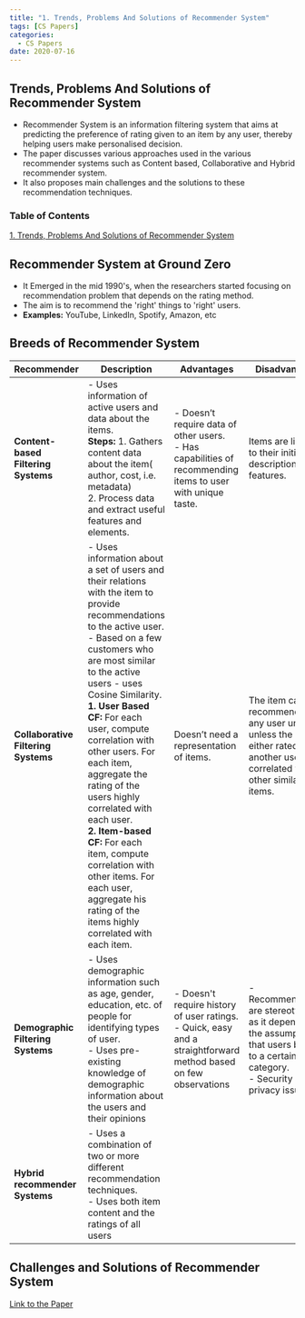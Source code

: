 ```yaml
---
title: "1. Trends, Problems And Solutions of Recommender System"
tags: [CS Papers]
categories:
  - CS Papers
date: 2020-07-16
---
```



## **Trends, Problems And Solutions of Recommender System**

- Recommender System is an information filtering system that aims at predicting the preference of rating given to an item by any user, thereby helping users make personalised decision.
- The paper discusses various approaches used in the various recommender systems such as Content based, Collaborative and Hybrid recommender system.   
- It also proposes main challenges and the solutions to these recommendation techniques.




### Table of Contents
[1. Trends, Problems And Solutions of Recommender System](#trends,-problems-and-solutions-of-recommender-system)  

## Recommender System at Ground Zero
- It Emerged in the mid 1990's, when the researchers started focusing on recommendation problem that depends on the rating method.
- The aim is to recommend the 'right' things to  'right' users.
- **Examples:** YouTube, LinkedIn, Spotify, Amazon, etc

## Breeds of Recommender System

| Recommender | Description | Advantages | Disadvantages |
| ----------- | ----------- | ---------- | ------------- |
| **Content-based Filtering Systems** | - Uses information of active users and data about the items. <br> **Steps:** 1. Gathers content data about the item( author, cost, i.e. metadata)<br>2. Process data and extract useful features and elements. | - Doesn’t require data of other users.  <br> - Has capabilities of recommending items to user with unique taste. | Items are limited to their initial descriptions or features.
| **Collaborative Filtering Systems** | - Uses information about a set of users and their relations with the item to provide recommendations to the active user. <br> - Based on a few customers who are most similar to the active users - uses Cosine Similarity. <br> **1. User Based CF:** For each user, compute correlation with other users. For each item, aggregate the rating of the users highly correlated with each user. <br> **2. Item-based CF:** For each item, compute correlation with other items. For each user, aggregate his rating of the items highly correlated with each item. | Doesn’t need a representation of items. | The item can’t be recommended to any user until and unless the item is either rated by another user(s) or correlated with other similar items.|
| **Demographic Filtering Systems** | - Uses demographic information such as age, gender, education, etc. of people for identifying types of user. <br> - Uses pre-existing knowledge of demographic information about the users and their opinions | - Doesn't require history of user ratings. <br> - Quick, easy and a straightforward method based on few observations | - Recommendations are stereotypical, as it depends on the assumption that users belong to a certain category. <br> - Security and privacy issues. |
| **Hybrid recommender Systems** | - Uses a combination of two or more different recommendation techniques. <br> - Uses both item content and the ratings of all users


## Challenges and Solutions of Recommender System



[Link to the Paper](https://ieeexplore.ieee.org/document/7148534)
